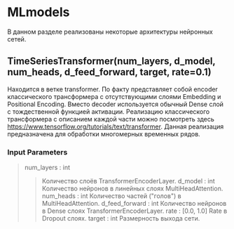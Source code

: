 # MLmodels
В данном разделе реализованы некоторые архитектуры нейронных сетей.

## TimeSeriesTransformer(num_layers, d_model, num_heads, d_feed_forward, target, rate=0.1)
Находится в ветке transformer. По факту представляет собой encoder классического трансформера с отсутствующими слоями Embedding и Positional Encoding. Вместо decoder используется обычный Dense слой с тождественной функцией активации. Реализацию классического трансформера с описанием каждой части можно посмотреть здесь https://www.tensorflow.org/tutorials/text/transformer. Данная реализация предназначена для обработки многомерных временных рядов.

### Input Parameters
> num_layers : int
>> Количество слоёв TransformerEncoderLayer.
> d_model : int
>> Количество нейронов в линейных слоях MultiHeadAttention.
> num_heads : int
>> Количество частей ("голов") в MultiHeadAttention.
> d_feed_forward : int
>> Количество нейронов в Dense слоях TransformerEncoderLayer.
> rate : [0.0, 1.0]
>> Rate в Dropout слоях.
> target : int
>> Размерность выхода сети.
